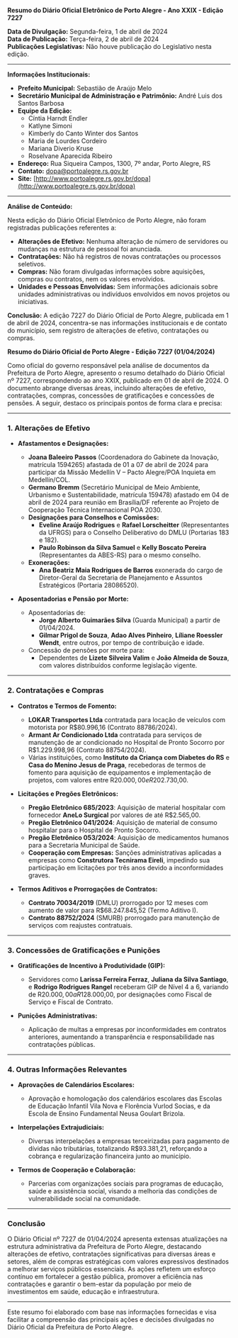 **Resumo do Diário Oficial Eletrônico de Porto Alegre - Ano XXIX - Edição 7227**

**Data de Divulgação:** Segunda-feira, 1 de abril de 2024  
**Data de Publicação:** Terça-feira, 2 de abril de 2024  
**Publicações Legislativas:** Não houve publicação do Legislativo nesta edição.

---

**Informações Institucionais:**

- **Prefeito Municipal:** Sebastião de Araújo Melo
- **Secretário Municipal de Administração e Patrimônio:** André Luis dos Santos Barbosa
- **Equipe da Edição:** 
  - Cíntia Harndt Endler
  - Katlyne Simoni
  - Kimberly do Canto Winter dos Santos
  - Maria de Lourdes Cordeiro
  - Mariana Diverio Kruse
  - Roselvane Aparecida Ribeiro
- **Endereço:** Rua Siqueira Campos, 1300, 7º andar, Porto Alegre, RS
- **Contato:** dopa@portoalegre.rs.gov.br
- **Site:** [http://www.portoalegre.rs.gov.br/dopa](http://www.portoalegre.rs.gov.br/dopa)

---

**Análise de Conteúdo:**

Nesta edição do Diário Oficial Eletrônico de Porto Alegre, não foram registradas publicações referentes a:

- **Alterações de Efetivo:** Nenhuma alteração de número de servidores ou mudanças na estrutura de pessoal foi anunciada.
- **Contratações:** Não há registros de novas contratações ou processos seletivos.
- **Compras:** Não foram divulgadas informações sobre aquisições, compras ou contratos, nem os valores envolvidos.
- **Unidades e Pessoas Envolvidas:** Sem informações adicionais sobre unidades administrativas ou indivíduos envolvidos em novos projetos ou iniciativas.

**Conclusão:** A edição 7227 do Diário Oficial de Porto Alegre, publicada em 1 de abril de 2024, concentra-se nas informações institucionais e de contato do município, sem registro de alterações de efetivo, contratações ou compras.

**Resumo do Diário Oficial de Porto Alegre - Edição 7227 (01/04/2024)**

Como oficial do governo responsável pela análise de documentos da Prefeitura de Porto Alegre, apresento o resumo detalhado do Diário Oficial nº 7227, correspondendo ao ano XXIX, publicado em 01 de abril de 2024. O documento abrange diversas áreas, incluindo alterações de efetivo, contratações, compras, concessões de gratificações e concessões de pensões. A seguir, destaco os principais pontos de forma clara e precisa:

---

### **1. Alterações de Efetivo**
- **Afastamentos e Designações:**
  - **Joana Baleeiro Passos** (Coordenadora do Gabinete da Inovação, matrícula 1594265) afastada de 01 a 07 de abril de 2024 para participar da Missão Medellín V – Pacto Alegre/POA Inquieta em Medellín/COL.
  - **Germano Bremm** (Secretário Municipal de Meio Ambiente, Urbanismo e Sustentabilidade, matrícula 159478) afastado em 04 de abril de 2024 para reunião em Brasília/DF referente ao Projeto de Cooperação Técnica Internacional POA 2030.
  - **Designações para Conselhos e Comissões:**
    - **Eveline Araújo Rodrigues** e **Rafael Lorscheitter** (Representantes da UFRGS) para o Conselho Deliberativo do DMLU (Portarias 183 e 182).
    - **Paulo Robinson da Silva Samuel** e **Kelly Boscato Pereira** (Representantes da ABES-RS) para o mesmo conselho.
  - **Exonerações:**
    - **Ana Beatriz Maia Rodrigues de Barros** exonerada do cargo de Diretor-Geral da Secretaria de Planejamento e Assuntos Estratégicos (Portaria 28086520).
  
- **Aposentadorias e Pensão por Morte:**
  - Aposentadorias de:
    - **Jorge Alberto Guimarães Silva** (Guarda Municipal) a partir de 01/04/2024.
    - **Gilmar Prigol de Souza**, **Adao Alves Pinheiro**, **Líliane Roessler Wendt**, entre outros, por tempo de contribuição e idade.
  - Concessão de pensões por morte para:
    - Dependentes de **Lizete Silveira Valim** e **João Almeida de Souza**, com valores distribuídos conforme legislação vigente.

---

### **2. Contratações e Compras**
- **Contratos e Termos de Fomento:**
  - **LOKAR Transportes Ltda** contratada para locação de veículos com motorista por R$80.996,16 (Contrato 88786/2024).
  - **Armant Ar Condicionado Ltda** contratada para serviços de manutenção de ar condicionado no Hospital de Pronto Socorro por R$1.229.998,96 (Contrato 88754/2024).
  - Várias instituições, como **Instituto da Criança com Diabetes do RS** e **Casa do Menino Jesus de Praga**, recebedoras de termos de fomento para aquisição de equipamentos e implementação de projetos, com valores entre R$20.000,00 e R$202.730,00.

- **Licitações e Pregões Eletrônicos:**
  - **Pregão Eletrônico 685/2023**: Aquisição de material hospitalar com fornecedor **AneLo Surgical** por valores de até R$2.565,00.
  - **Pregão Eletrônico 041/2024**: Aquisição de material de consumo hospitalar para o Hospital de Pronto Socorro.
  - **Pregão Eletrônico 053/2024**: Aquisição de medicamentos humanos para a Secretaria Municipal de Saúde.
  - **Cooperação com Empresas:** Sanções administrativas aplicadas a empresas como **Construtora Tecnirama Eireli**, impedindo sua participação em licitações por três anos devido a inconformidades graves.

- **Termos Aditivos e Prorrogações de Contratos:**
  - **Contrato 70034/2019** (DMLU) prorrogado por 12 meses com aumento de valor para R$68.247.845,52 (Termo Aditivo I).
  - **Contrato 88752/2024** (SMURB) prorrogado para manutenção de serviços com reajustes contratuais.

---

### **3. Concessões de Gratificações e Punições**
- **Gratificações de Incentivo à Produtividade (GIP):**
  - Servidores como **Larissa Ferreira Ferraz**, **Juliana da Silva Santiago**, e **Rodrigo Rodrigues Rangel** receberam GIP de Nível 4 a 6, variando de R$20.000,00 a R$128.000,00, por designações como Fiscal de Serviço e Fiscal de Contrato.

- **Punições Administrativas:**
  - Aplicação de multas a empresas por inconformidades em contratos anteriores, aumentando a transparência e responsabilidade nas contratações públicas.

---

### **4. Outras Informações Relevantes**
- **Aprovações de Calendários Escolares:**
  - Aprovação e homologação dos calendários escolares das Escolas de Educação Infantil Vila Nova e Florência Vurlod Socias, e da Escola de Ensino Fundamental Neusa Goulart Brizola.

- **Interpelações Extrajudiciais:**
  - Diversas interpelações a empresas terceirizadas para pagamento de dívidas não tributárias, totalizando R$93.381,21, reforçando a cobrança e regularização financeira junto ao município.

- **Termos de Cooperação e Colaboração:**
  - Parcerias com organizações sociais para programas de educação, saúde e assistência social, visando a melhoria das condições de vulnerabilidade social na comunidade.

---

### **Conclusão**
O Diário Oficial nº 7227 de 01/04/2024 apresenta extensas atualizações na estrutura administrativa da Prefeitura de Porto Alegre, destacando alterações de efetivo, contratações significativas para diversas áreas e setores, além de compras estratégicas com valores expressivos destinados a melhorar serviços públicos essenciais. As ações refletem um esforço contínuo em fortalecer a gestão pública, promover a eficiência nas contratações e garantir o bem-estar da população por meio de investimentos em saúde, educação e infraestrutura.

---

Este resumo foi elaborado com base nas informações fornecidas e visa facilitar a compreensão das principais ações e decisões divulgadas no Diário Oficial da Prefeitura de Porto Alegre.